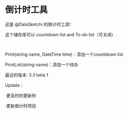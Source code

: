 # 倒计时工具
这是 @DalaSketchi 的倒计时工具!

这个储存库可以 countdown list and To-do list（可关闭）.

<br>

Print(string name, DateTime time)：添加一个countdown list

PrintList(string name)：添加一个待办

最近的版本: 3.3 beta 1

Update：

·更及时的更新秒

·更新倒计时项目
